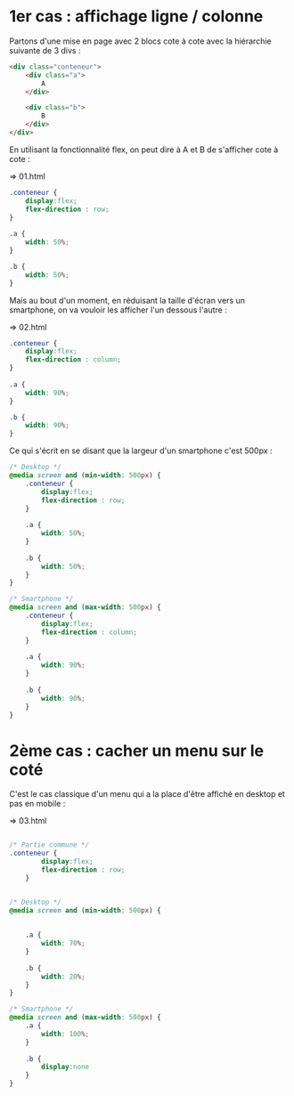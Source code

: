 

# 1er cas : affichage ligne / colonne

Partons d'une mise en page avec 2 blocs cote à cote avec la hiérarchie suivante de 3 divs :
```html
<div class="conteneur">
    <div class="a">
        A
    </div>

    <div class="b">
        B
    </div>
</div>
```

En utilisant la fonctionnalité flex, on peut dire à A et B de s'afficher cote à cote : 

=> 01.html


```css
.conteneur {
    display:flex;
    flex-direction : row;
}
        
.a {
    width: 50%;
}

.b {
    width: 50%;
}
```




Mais au bout d'un moment, en réduisant la taille d'écran vers un smartphone, on va vouloir les afficher l'un dessous l'autre :

=> 02.html

```css
.conteneur {
    display:flex;
    flex-direction : column;
}
        
.a {
    width: 90%;
}

.b {
    width: 90%;
}
```

Ce qui s'écrit en se disant que la largeur d'un smartphone c'est 500px :

```css
/* Desktop */
@media screen and (min-width: 500px) {
    .conteneur {
        display:flex;
        flex-direction : row;
    }
    
    .a {
        width: 50%;
    }
    
    .b {
        width: 50%;
    }
}

/* Smartphone */
@media screen and (max-width: 500px) {
    .conteneur {
        display:flex;
        flex-direction : column;
    }
    
    .a {
        width: 90%;
    }
    
    .b {
        width: 90%;
    }
}
```

# 2ème cas : cacher un menu sur le coté

C'est le cas classique d'un menu qui a la place d'être affiché en desktop et pas en mobile :

=> 03.html

```css

/* Partie commune */
.conteneur {
        display:flex;
        flex-direction : row;
    }


/* Desktop */
@media screen and (min-width: 500px) {
    
    
    .a {
        width: 70%;
    }
    
    .b {
        width: 20%;
    }
}

/* Smartphone */
@media screen and (max-width: 500px) {
    .a {
        width: 100%;
    }
    
    .b {
        display:none
    }
}
```